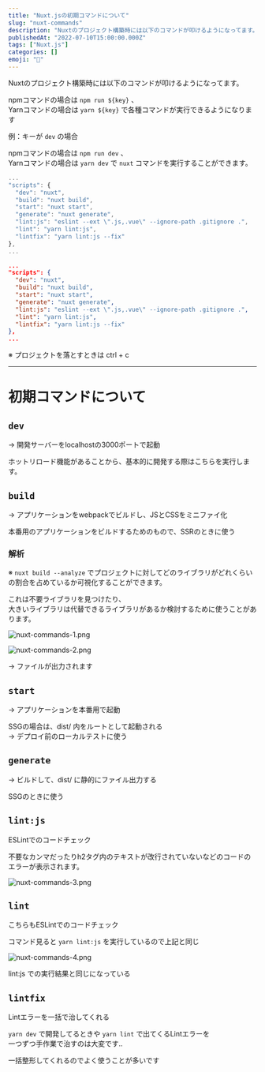 ```yaml
---
title: "Nuxt.jsの初期コマンドについて"
slug: "nuxt-commands"
description: "Nuxtのプロジェクト構築時には以下のコマンドが叩けるようになってます。"
publishedAt: "2022-07-10T15:00:00.000Z"
tags: ["Nuxt.js"]
categories: []
emoji: "🍇"
---
```


Nuxtのプロジェクト構築時には以下のコマンドが叩けるようになってます。

npmコマンドの場合は `npm run ${key}` 、  
Yarnコマンドの場合は `yarn ${key}` で各種コマンドが実行できるようになります

例：キーが `dev` の場合

npmコマンドの場合は `npm run dev` 、  
Yarnコマンドの場合は `yarn dev` で `nuxt` コマンドを実行することができます。

```jsx
...
"scripts": {
  "dev": "nuxt",
  "build": "nuxt build",
  "start": "nuxt start",
  "generate": "nuxt generate",
  "lint:js": "eslint --ext \".js,.vue\" --ignore-path .gitignore .",
  "lint": "yarn lint:js",
  "lintfix": "yarn lint:js --fix"
},
...
```

```json
...
"scripts": {
  "dev": "nuxt",
  "build": "nuxt build",
  "start": "nuxt start",
  "generate": "nuxt generate",
  "lint:js": "eslint --ext \".js,.vue\" --ignore-path .gitignore .",
  "lint": "yarn lint:js",
  "lintfix": "yarn lint:js --fix"
},
...
```

※ プロジェクトを落とすときは ctrl + c

* * *

# 初期コマンドについて

## `dev`

→ 開発サーバーをlocalhostの3000ポートで起動

ホットリロード機能があることから、基本的に開発する際はこちらを実行します。

## `build`

→ アプリケーションをwebpackでビルドし、JSとCSSをミニファイ化

本番用のアプリケーションをビルドするためのもので、SSRのときに使う

### 解析

※ `nuxt build --analyze` でプロジェクトに対してどのライブラリがどれくらいの割合を占めているか可視化することができます。

これは不要ライブラリを見つけたり、  
大きいライブラリは代替できるライブラリがあるか検討するために使うことがあります。

![nuxt-commands-1.png](https://storage.googleapis.com/p_6227542ad33be40018293aff/6723a64c-b0ad-453d-a396-2a5eb6f781d2/1000x1000/nuxt-commands-1.png)

![nuxt-commands-2.png](https://storage.googleapis.com/p_6227542ad33be40018293aff/5951bb0d-51bd-4c0b-9bba-ab9c68759a3d/1000x1000/nuxt-commands-2.png)

→ ファイルが出力されます

## `start`

→ アプリケーションを本番用で起動

SSGの場合は、dist/ 内をルートとして起動される  
→ デプロイ前のローカルテストに使う

## `generate`

→ ビルドして、dist/ に静的にファイル出力する

SSGのときに使う

## `lint:js`

ESLintでのコードチェック

不要なカンマだったりh2タグ内のテキストが改行されていないなどのコードのエラーが表示されます。

![nuxt-commands-3.png](https://storage.googleapis.com/p_6227542ad33be40018293aff/bb5cd38c-d082-49e8-95b5-67d7a3873928/1000x1000/nuxt-commands-3.png)

## `lint`

こちらもESLintでのコードチェック

コマンド見ると `yarn lint:js` を実行しているので上記と同じ

![nuxt-commands-4.png](https://storage.googleapis.com/p_6227542ad33be40018293aff/a5e58413-ee4f-44d1-a6bd-9bc8c6c43142/1000x1000/nuxt-commands-4.png)

lint:js での実行結果と同じになっている

## `lintfix`

Lintエラーを一括で治してくれる

`yarn dev` で開発してるときや `yarn lint` で出てくるLintエラーを  
一つずつ手作業で治すのは大変です..

一括整形してくれるのでよく使うことが多いです